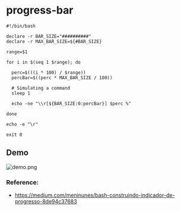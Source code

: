 # progress-bar

```
#!/bin/bash

declare -r BAR_SIZE="##########"
declare -r MAX_BAR_SIZE=${#BAR_SIZE}

range=$1

for i in $(seq 1 $range); do

  perc=$(((i * 100) / $range))
  percBar=$((perc * MAX_BAR_SIZE / 100))

  # Simulating a command
  sleep 1

  echo -ne "\\r[${BAR_SIZE:0:percBar}] $perc %"

done

echo -e "\r"

exit 0
```

## Demo
![demo.png](https://github.com/jacksoncastilho/progress-bar/blob/main/demo.png)

### Reference:
- https://medium.com/meninunes/bash-construindo-indicador-de-progresso-8de94c37683
